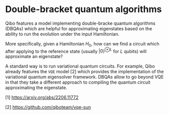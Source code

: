 # Double-bracket quantum algorithms

Qibo features a model implementing double-bracke quantum algorithms (DBQAs) which are helpful for approximating eigenstates based on the ability to run the evolution under the input Hamiltonian.

More specifically, given a Hamiltonian $H_0$, how can we find a circuit which after applying to the reference state (usually $|0\rangle^{\otimes L}$ for $L$ qubits) will approximate an eigenstate?

A standard way is to run variational quantum circuits. For example, Qibo already features  the `VQE` model [2] which provides the implementation of the variational quantum eigensolver framework.
DBQAs allow to go beyond VQE in that they take a different approach to compiling the quantum circuit approximating the eigenstate.

[1] https://arxiv.org/abs/2206.11772 

[2] https://github.com/qiboteam/vqe-sun

